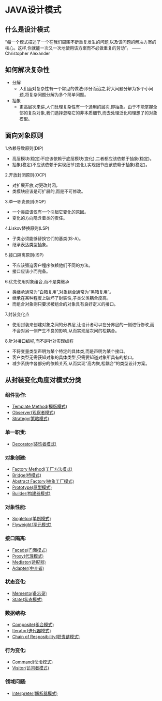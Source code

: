 # JAVA设计模式

## 什么是设计模式
“每一个模式描述了一个在我们周围不断重复发生的问题,以及该问题的解决方案的核心。这样,你就能一次又一次地使用该方案而不必做重复的劳动”。  ——Christopher Alexander

## 如何解决复杂性
* 分解
	* 人们面对复杂性有一个常见的做法:即分而治之,将大问题分解为多个小问题,将复杂问题分解为多个简单问题。
* 抽象
	* 更高层次来讲,人们处理复杂性有一个通用的层次,即抽象。由于不能掌握全部的复杂对象,我们选择忽略它的非本质细节,而去处理泛化和理想了的对象模型。

## 面向对象原则

1.依赖导致原则(DIP)

* 高层模块(稳定)不应该依赖于底层模块(变化),二者都应该依赖于抽象(稳定)。
* 抽象(稳定)不应该依赖于实现细节(变化),实现细节应该依赖于抽象(稳定)。

2.开放封闭原则(OCP)

* 对扩展开放,对更改封闭。
* 类模块应该是可扩展的,而是不可修改。

3.单一职责原则(SQP)

* 一个类应该仅有一个引起它变化的原因。
* 变化的方向隐含着类的责任。

4.Liskov替换原则(LSP)

* 子类必须能够替换它们的基类(IS-A)。
* 继承表达类型抽象。

5.接口隔离原则(ISP)

* 不应该强迫客户程序依赖他们不同的方法。
* 接口应该小而完备。

6.优先使用对象组合,而不是类继承

* 类继承通常为“白箱复用”,对象组合通常为“黑箱复用”。
* 继承在某种程度上破坏了封装性,子类父类耦合度高。
* 而组合对象则只要求被组合的对象具有良好定义的接口。

7.封装变化点

* 使用封装来创建对象之间的分界层,让设计者可以在分界层的一侧进行修改,而不会对另一侧产生不良的影响,从而实现层次间的松耦合。

8.针对接口编程,而不是针对实现编程

* 不将变量类型声明为某个特定的具体类,而是声明为某个接口。
* 客户类型无需获知对象的具体类型,只需要知道对象所具有的接口。
* 减少系统中各部分的依赖关系,从而实现“高内聚,松耦合”的类型设计方案。


## 从封装变化角度对模式分类

### 组件协作:
* [Template Method(模版模式)](http://baidu.com)
* [Observer(观察者模式)]()
* [Strategy(策略模式)]()

### 单一职责:
* [Decorator(装饰者模式)]()

### 对象创建:
* [Factory Method(工厂方法模式)]()
* [Bridge(桥模式)]()
* [Abstract Factory(抽象工厂模式)]()
* [Prototype(原型模式)]()
* [Builder(构建器模式)]()

### 对象性能:
* [Singleton(单例模式)]()
* [Flyweight(享元模式)]()

### 接口隔离:
* [Facade(门面模式)]()
* [Proxy(代理模式)]()
* [Mediator(适配器)]()
* [Adapter(中介者)]()

### 状态变化:
* [Memento(备忘录)]()
* [State(状态模式)]()

### 数据结构:
* [Composite(组合模式)]()
* [Iterator(迭代器模式)]()
* [Chain of Resposibility(职责链模式)]()

### 行为变化:
* [Command(命令模式)]()
* [Visitor(访问者模式)]()

### 领域问题:
* [Interpreter(解析器模式)]()



